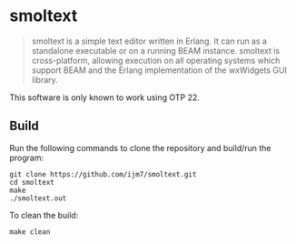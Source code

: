 # smoltext  
> smoltext is a simple text editor written in Erlang. It can run as a standalone executable or on a running BEAM instance. smoltext is cross-platform, allowing execution on all operating systems which support BEAM and the Erlang implementation of the wxWidgets GUI library.

This software is only known to work using OTP 22.
  
## Build  
Run the following commands to clone the repository and build/run the program:    
```  
git clone https://github.com/ijm7/smoltext.git
cd smoltext  
make
./smoltext.out  
```  
To clean the build:  
```  
make clean  
```  
